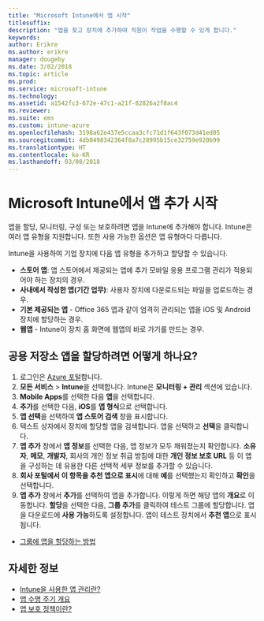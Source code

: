```yaml
---
title: "Microsoft Intune에서 앱 시작"
titlesuffix: 
description: "앱을 찾고 장치에 추가하여 직원이 작업을 수행할 수 있게 합니다."
keywords: 
author: Erikre
ms.author: erikre
manager: dougeby
ms.date: 3/02/2018
ms.topic: article
ms.prod: 
ms.service: microsoft-intune
ms.technology: 
ms.assetid: a1542fc3-672e-47c1-a21f-82826a2f8ac4
ms.reviewer: 
ms.suite: ems
ms.custom: intune-azure
ms.openlocfilehash: 3198a62e437e5ccaa3cfc71d1f643f073d41ed05
ms.sourcegitcommit: 4db0498342364f8a7c28995b15ce32759e920b99
ms.translationtype: HT
ms.contentlocale: ko-KR
ms.lasthandoff: 03/08/2018
---
```

# <a name="get-started-with-adding-apps-in-microsoft-intune"></a>Microsoft Intune에서 앱 추가 시작

앱을 할당, 모니터링, 구성 또는 보호하려면 앱을 Intune에 추가해야 합니다. Intune은 여러 앱 유형을 지원합니다. 또한 사용 가능한 옵션은 앱 유형마다 다릅니다.

Intune을 사용하여 기업 장치에 다음 앱 유형을 추가하고 할당할 수 있습니다.
- **스토어 앱**: 앱 스토어에서 제공되는 앱에 추가 모바일 응용 프로그램 관리가 적용되어야 하는 장치의 경우.
- **사내에서 작성한 앱(기간 업무)**: 사용자 장치에 다운로드되는 파일을 업로드하는 경우.
- **기본 제공되는 앱** - Office 365 앱과 같이 엄격히 관리되는 앱을 iOS 및 Android 장치에 할당하는 경우.
- **웹앱** - Intune이 장치 홈 화면에 웹앱의 바로 가기를 만드는 경우.

## <a name="how-do-i-assign-a-public-store-app"></a>공용 저장소 앱을 할당하려면 어떻게 하나요?

1. 로그인은 [Azure 포털](https://portal.azure.com)합니다.
2. **모든 서비스** > **Intune**을 선택합니다. Intune은 **모니터링 + 관리** 섹션에 있습니다.
3. **Mobile Apps**를 선택한 다음 **앱**을 선택합니다.
4. **추가**를 선택한 다음, **iOS**를 **앱 형식**으로 선택합니다.
5. **앱 선택**을 선택하여 **앱 스토어 검색** 창을 표시합니다.
6. 텍스트 상자에서 장치에 할당할 앱을 검색합니다. 앱을 선택하고 **선택**을 클릭합니다.
7. **앱 추가** 창에서 **앱 정보**를 선택한 다음, 앱 정보가 모두 채워졌는지 확인합니다. **소유자**, **메모**, **개발자**, 회사의 개인 정보 취급 방침에 대한 **개인 정보 보호 URL** 등 이 앱을 구성하는 데 유용한 다른 선택적 세부 정보를 추가할 수 있습니다.
8. **회사 포털에서 이 항목을 추천 앱으로 표시**에 대해 **예**를 선택했는지 확인하고 **확인**을 선택합니다.
9. **앱 추가** 창에서 **추가**를 선택하여 앱을 추가합니다. 이렇게 하면 해당 앱의 **개요**로 이동합니다. **할당**을 선택한 다음, **그룹 추가**를 클릭하여 테스트 그룹에 할당합니다. 앱을 다운로드에 **사용 가능**하도록 설정합니다. 앱이 테스트 장치에서 **추천 앱**으로 표시됩니다.


- [그룹에 앱을 할당하는 방법](apps-deploy.md)

## <a name="learn-more"></a>자세한 정보

* [Intune을 사용한 앱 관리란?](app-management.md)
* [앱 수명 주기 개요](app-lifecycle.md)
* [앱 보호 정책이란?](app-protection-policy.md)
